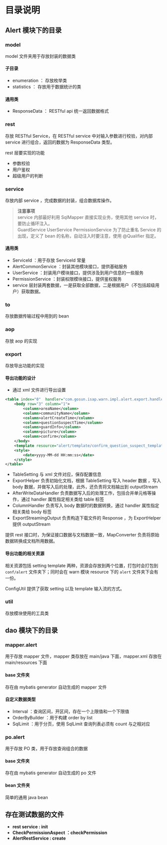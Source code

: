 # 目录说明

## Alert 模块下的目录
### model
model 文件夹用于存放封装的数据类

#### 子目录
- enumeration ： 存放枚举类
- statistics ： 存放用于数据统计的类

#### 通用类
- ResponseData ： RESTful api 统一返回数据格式 

### rest

存放 RESTful Service，在 RESTful service 中对输入参数进行校验，对内部 service 进行组合，返回的数据为 ResponseData 类型。

rest 层要实现的功能
- 参数校验
- 用户鉴权
- 超级用户的判断

### service
存放内部 service ，完成数据的封装，组合数据库操作。  

> **注意事项**  
service 内部最好利用 SqlMapper 直接实现业务，使用其他 service 时，要防止循环注入。  
GuardService UserService PermissionService 为了防止重名 Service 的出现，定义了 bean 的名称，自动注入时要注意，使用 @Qualifier 指定。

#### 通用类
- ServiceId ：用于存放 ServiceId 常量
- AlertCommonService ：封装其他模块接口，提供基础服务
- UserService ：封装用户模块接口，提供涉及到用户信息的一些服务
- PermissionService ：封装权限模块接口，提供鉴权服务
- service 层封装两套数据，一是获取全部数据，二是根据用户（不包括超级用户）获取数据。

### to
存放数据传输过程中用到的 bean

### aop
存放 aop 的实现

### export
存放导出功能的实现

#### 导出功能的设计

- 通过 xml 文件进行导出设置
```xml
<table index="0"  handler="com.gosun.isap.warn.impl.alert.export.handler.QuestionSuspectAfterHandler">
    <body row="3" column="1">
        <column>areaName</column>
        <column>communityName</column>
        <column>alertCreateTime</column>
        <column>questionSuspectTime</column>
        <column>guardInfo</column>
        <column>picture</column>
        <column>confirm</column>
    </body>
    <template resource="alert/template/confirm_question_suspect_template.xls" index="0"/>
    <style>
        <date>yyyy-MM-dd HH:mm:ss</date>
    </style>
</table>
```
- TableSetting 与 xml 文件对应，保存配置信息
- ExportHelper 负责初始化文档，根据 TableSetting 写入 header 数据 ，写入 body 数据，并做写入后的处理，此外，还负责将文档输出到 outputStream
- AfterWriteDataHandler 负责数据写入后的处理工作，包括合并单元格等操作，通过 handler 属性指定相关类给 table 标签
- ColumnHandler 负责写入 body 数据时的数据转换，通过 handler 属性指定相关类给 body 标签
- ExportStreamingOutput 负责构造下载文件的 Response ，为 ExportHelper 提供 outputStream

提供 rest 接口时，为保证接口数据与文档数据一致，MapConverter 负责将原始数据转换成文档所用数据。

#### 导出功能的相关资源
相关资源包括 setting template 两种，资源会存放到两个位置，打包时会打包到 `conf/alert` 文件夹下；同时会在 warn 模块 resource 下的 `alert` 文件夹下会有一份。

ConfigUtil 提供了获取 setting 以及 template 输入流的方式。

### util
存放模块使用的工具类

## dao 模块下的目录

### mapper.alert
用于存放 mapper 文件，mapper 类存放在 main/java 下面，mapper.xml 存放在 main/resources 下面

#### base 文件夹
存在由 mybatis generator 自动生成的 mapper 文件

#### 自定义数据类型

- Interval ：查询区间，开区间，存在一个上限值和一个下限值
- OrderByBuilder ：用于构建 order by list
- SqlLimit ：用于分页，使用 SqlLimit 查询列表必须有 count 与之相对应

### po.alert
用于存放 PO 类，用于存放查询组合的数据

#### base 文件夹
存在由 mybatis generator 自动生成的 po 文件

#### bean 文件夹
简单的通用 java bean

## 存在测试数据的文件

- **rest service : init**
- **CheckPermissionAspect ：checkPermission**
- **AlertRestService : create**
